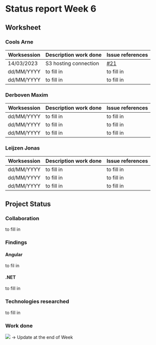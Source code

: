 # Status report Week 6
## Worksheet 
### Cools Arne
| Worksession | Description work done | Issue references |
|---|---|---|
| 14/03/2023 | S3 hosting connection | [#21](https://gitlab.com/kdg-ti/the-lab/teams-22-23/team7/neobyte-cms-backend/-/issues/21) |
| dd/MM/YYYY | to fill in | to fill in |
| dd/MM/YYYY | to fill in | to fill in |
### Derboven Maxim
| Worksession | Description work done | Issue references |
|---|---|---|
| dd/MM/YYYY | to fill in | to fill in |
| dd/MM/YYYY | to fill in | to fill in |
| dd/MM/YYYY | to fill in | to fill in |
### Leijzen Jonas
| Worksession | Description work done | Issue references |
|---|---|---|
| dd/MM/YYYY | to fill in | to fill in |
| dd/MM/YYYY | to fill in | to fill in |
| dd/MM/YYYY | to fill in | to fill in |
## Project Status
### Collaboration
to fill in
### Findings
#### Angular
to fil in
#### .NET
to fill in
### Technologies researched
to fill in
### Work done
![](https://geps.dev/progress/87) -> Update at the end of Week
